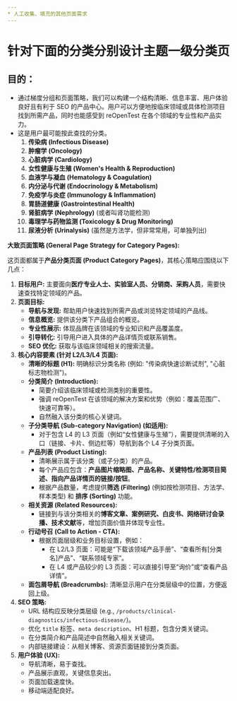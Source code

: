 ```yaml
---
* 人工收集、填充的其他页面需求
---
```


# 针对下面的分类分别设计主题一级分类页
## 目的：
* 通过梯度分组和页面策略，我们可以构建一个结构清晰、信息丰富、用户体验良好且有利于 SEO 的产品中心。用户可以方便地按临床领域或具体检测项目找到所需产品，同时也能感受到 reOpenTest 在各个领域的专业性和产品实力。
*   这是用户最可能按此查找的分类。
    1.  **传染病 (Infectious Disease)**
    2.  **肿瘤学 (Oncology)**
    3.  **心脏病学 (Cardiology)**
    4.  **女性健康与生殖 (Women's Health & Reproduction)**
    5.  **血液学与凝血 (Hematology & Coagulation)**
    6.  **内分泌与代谢 (Endocrinology & Metabolism)**
    7.  **免疫学与炎症 (Immunology & Inflammation)**
    8.  **胃肠道健康 (Gastrointestinal Health)**
    9.  **肾脏病学 (Nephrology)** (或者叫肾功能检测)
    10. **毒理学与药物监测 (Toxicology & Drug Monitoring)**
    11. **尿液分析 (Urinalysis)** (虽然是方法学，但非常常用，可单独列出)

**大致页面策略 (General Page Strategy for Category Pages):**

这页面都属于**产品分类页面 (Product Category Pages)**，其核心策略应围绕以下几点：

1.  **目标用户:** 主要面向**医疗专业人士、实验室人员、分销商、采购人员**，需要快速查找特定领域的产品。
2.  **页面目标:**
    *   **导航与发现:** 帮助用户快速找到所需产品或浏览特定领域的产品线。
    *   **信息概览:** 提供该分类下产品组合的概览。
    *   **专业性展示:** 体现品牌在该领域的专业知识和产品覆盖度。
    *   **引导转化:** 引导用户进入具体的产品详情页或联系销售。
    *   **SEO 优化:** 获取与该临床领域相关的搜索流量。
3.  **核心内容要素 (针对 L2/L3/L4 页面):**
    *   **清晰的标题 (H1):** 明确标识分类名称 (例如: "传染病快速诊断试剂", "心脏标志物检测")。
    *   **分类简介 (Introduction):**
        *   简要介绍该临床领域或检测类别的重要性。
        *   强调 reOpenTest 在该领域的解决方案和优势（例如：覆盖范围广、快速可靠等）。
        *   自然融入该分类的核心关键词。
    *   **子分类导航 (Sub-category Navigation) (如适用):**
        *   对于包含 L4 的 L3 页面（例如“女性健康与生殖”），需要提供清晰的入口（链接、卡片、侧边栏等）导航到各个 L4 子分类页面。
    *   **产品列表 (Product Listing):**
        *   清晰展示属于该分类（或子分类）的产品。
        *   每个产品应包含：**产品图片缩略图、产品名称、关键特性/检测项目简述、指向产品详情页的链接/按钮**。
        *   根据产品数量，考虑提供**筛选 (Filtering)** (例如按检测项目、方法学、样本类型) 和 **排序 (Sorting)** 功能。
    *   **相关资源 (Related Resources):**
        *   链接到与该分类相关的**博客文章、案例研究、白皮书、网络研讨会录播、技术文献**等，增加页面价值并体现专业性。
    *   **行动号召 (Call to Action - CTA):**
        *   根据页面层级和业务目标设置，例如：
            *   在 L2/L3 页面：可能是“下载该领域产品手册”、“查看所有[分类名]产品”、“联系领域专家”。
            *   在 L4 或产品较少的 L3 页面：可以直接引导至“询价”或“查看产品详情”。
    *   **面包屑导航 (Breadcrumbs):** 清晰显示用户在分类层级中的位置，方便返回上级。
4.  **SEO 策略:**
    *   URL 结构应反映分类层级 (e.g., `/products/clinical-diagnostics/infectious-disease/`)。
    *   优化 `title` 标签、`meta description`、H1 标题，包含分类关键词。
    *   在分类简介和产品简述中自然融入相关关键词。
    *   内部链接建设：从相关博客、资源页面链接到分类页面。
5.  **用户体验 (UX):**
    *   导航清晰，易于查找。
    *   产品展示直观，关键信息突出。
    *   页面加载速度快。
    *   移动端适配良好。
